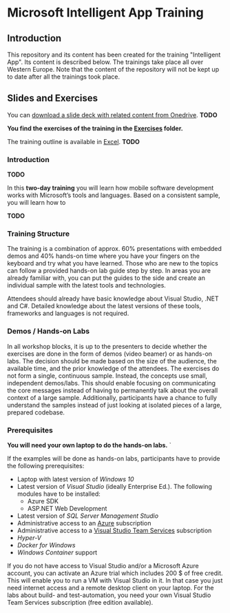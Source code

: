 # Microsoft Intelligent App Training

## Introduction

This repository and its content has been created for the training "Intelligent App". Its content is described below. The trainings take place all over Western Europe. Note that the content of the repository will not be kept up to date after all the trainings took place.

## Slides and Exercises

You can [download a slide deck with related content from Onedrive](https://#). **TODO**

**You find the exercises of the training in the [Exercises](Exercises) folder.**

The training outline is available in [Excel](MobileDevOps-PartnerTraining-Outline.xlsx). **TODO**

### Introduction

**TODO**

In this **two-day training** you will learn how mobile software development works with Microsoft’s tools and languages. Based on a consistent sample, you will learn how to

**TODO**


### Training Structure

The training is a combination of approx. 60% presentations with embedded demos and 40% hands-on time where you have your fingers on the keyboard and try what you have learned. Those who are new to the topics can follow a provided hands-on lab guide step by step. In areas you are already familiar with, you can put the guides to the side and create an individual sample with the latest tools and technologies.

Attendees should already have basic knowledge about Visual Studio, .NET and C#. Detailed knowledge about the latest versions of these tools, frameworks and languages is not required.
 
### Demos / Hands-on Labs
In all workshop blocks, it is up to the presenters to decide whether the exercises are done in the form of demos (video beamer) or as hands-on labs. The decision should be made based on the size of the audience, the available time, and the prior knowledge of the attendees.
The exercises do not form a single, continuous sample. Instead, the concepts use small, independent demos/labs. This should enable focusing on communicating the core messages instead of having to permanently talk about the overall context of a large sample. Additionally, participants have a chance to fully understand the samples instead of just looking at isolated pieces of a large, prepared codebase.

### Prerequisites

**You will need your own laptop to do the hands-on labs.** `

If the examples will be done as hands-on labs, participants have to provide the following prerequisites:
* Laptop with latest version of *Windows 10*
* Latest version of *Visual Studio* (ideally Enterprise Ed.). The following modules have to be installed:
    * Azure SDK
    * ASP.NET Web Development
* Latest version of *SQL Server Management Studio*
* Administrative access to an [Azure](https://azure.microsoft.com/) subscription
* Administrative access to a [Visual Studio Team Services](https://www.visualstudio.com/team-services/) subscription
* *Hyper-V*
* *Docker for Windows*
* *Windows Container* support

If you do not have access to Visual Studio and/or a Microsoft Azure account, you can activate an Azure trial which includes 200 $ of free credit. This will enable you to run a VM with Visual Studio in it. In that case you just need internet access and a remote desktop client on your laptop. For the labs about build- and test-automation, you need your own Visual Studio Team Services subscription (free edition available).